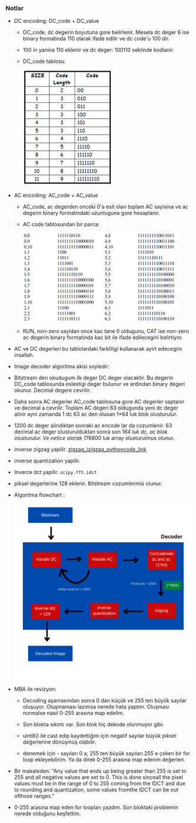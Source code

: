### Notlar 

- DC encoding: DC_code + DC_value 

  + DC_code, dc degerin boyutuna gore belirlenir. Mesela dc deger 6 ise binary formatinda 110 olarak ifade edilir ve dc code'u 100 dir. 
  
  + 100 in yanina 110 eklenir ve dc deger: 100110 seklinde kodlanir.  

  + DC_code tablosu:
     
       ![dc_code](images/dc_code.png)

- AC encoding: AC_code + AC_value

  + AC_code, ac degerden onceki 0'a esit olan toplam AC sayisina ve ac degerin binary formatindaki uzunluguna gore hesaplanir.   
 
  + AC code tablosundan bir parca:

       ![ac_code](images/ac_code.png)

  + RUN, non-zero sayidan once kac tane 0 oldugunu, CAT ise non-zero ac degerin binary formatinda kac bit ile ifade edilecegini belirtiyor. 
     

 - AC ve DC degerleri bu tablolardaki farkliligi kullanarak ayirt edecegim insallah.
 
 
 - Image decoder algoritma akisi soyledir:

  +  Bitstream den okudugum ilk deger DC deger olacaktir. Bu degerin DC_code tablosunda eslestigi deger bulunur ve ardindan binary degeri okunur. Decimal degere cevrilir. 

  + Daha sonra AC degerler AC_code tablosuna gore AC degerler saptanir ve decimal a cevrilir. Toplam AC degeri 63 oldugunda yeni dc deger alinir ayni zamanda 1 dc 63 ac den olusan 1*64 luk blok olusturulur.  
      
  + 1200 dc deger alindiktan sonraki ac encode lar da cozumlenir. 63 decimal ac deger olusturulduktan sonra son 1*64 luk dc, ac blok olusturulur. Ve netice olarak 1*76800 luk array olusturulmus olunur. 

  + inverse zigzag yapilir. [zigzag_izigzag_pythoncode_link](https://github.com/getsanjeev/compression-DCT/blob/master/zigzag.py) 

  + inverse quantization yapilir. 
      
  + Inverce dct yapilir. `scipy.fft.idct` 

  + piksel degerlerine 128 eklenir. Bitstream cozumlenmis olunur. 

  + Algoritma flowchart : 

    ![bitstream](images/Bitsream.png)

- MBA ile revizyon:

  + Decoding aşamasından sonra 0 dan küçük ve 255 ten büyük sayılar oluşuyor.
Oluşmaması lazımsa nerede hata yaptım. Oluşması normalse nasıl 0-255 arasına map edelim.

  + Son blokta sıkıntı var. Son blok hiç dekode olunmuyor gibi.    

  + uint8() ile cast edip kaydettiğim için negatif sayılar büyük piksel değerlerine dönüşmüş olabilir.

  + denemek için - sayıları 0 a; 255 ten büyük sayıları 255 e çeken bir for loop ekleyebilirim. 
Ya da direk 0-255 arasına map ederim değerleri.

- Bir makaleden: "Any value that ends up being greater than 255 is set to 255 and all negative values are set to 0. This is done sinceall the
pixel values must be in the range of 0 to 255 coming from the IDCT and due to rounding and quantization, some values fromthe IDCT can be out ofthose ranges." 

 
- 0-255 arasına map eden for loopları yazdım. Son bloktaki problemin nerede olduğunu keşfettim.  

	
